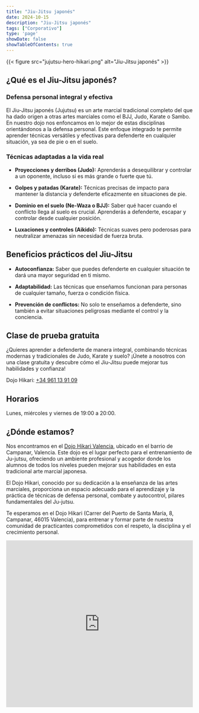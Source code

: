 ```yaml
---
title: "Jiu-Jitsu japonés"
date: 2024-10-15
description: "Jiu-Jitsu japonés"
tags: ["Corporativo"]
type: 'page'
showDate: false
showTableOfContents: true
---
```


{{< figure src="jujutsu-hero-hikari.png" alt="Jiu-Jitsu japonés" >}}

## ¿Qué es el Jiu-Jitsu japonés?
### Defensa personal integral y efectiva

El Jiu-Jitsu japonés (Jujutsu) es un arte marcial tradicional completo del que ha dado origen a otras artes marciales como el BJJ, Judo, Karate o Sambo. En nuestro dojo nos enfoncamos en lo mejor de estas disciplinas orientándonos a la defensa personal. Este enfoque integrado te permite aprender técnicas versátiles y efectivas para defenderte en cualquier situación, ya sea de pie o en el suelo.

### Técnicas adaptadas a la vida real

* **Proyecciones y derribos (Judo):** Aprenderás a desequilibrar y controlar a un oponente, incluso si es más grande o fuerte que tú.

* **Golpes y patadas (Karate):** Técnicas precisas de impacto para mantener la distancia y defenderte eficazmente en situaciones de pie.

* **Dominio en el suelo (Ne-Waza o BJJ):** Saber qué hacer cuando el conflicto llega al suelo es crucial. Aprenderás a defenderte, escapar y controlar desde cualquier posición.

* **Luxaciones y controles (Aikido):** Técnicas suaves pero poderosas para neutralizar amenazas sin necesidad de fuerza bruta.

## Beneficios prácticos del Jiu-Jitsu

* **Autoconfianza:** Saber que puedes defenderte en cualquier situación te dará una mayor seguridad en ti mismo.

* **Adaptabilidad:** Las técnicas que enseñamos funcionan para personas de cualquier tamaño, fuerza o condición física.

* **Prevención de conflictos:** No solo te enseñamos a defenderte, sino también a evitar situaciones peligrosas mediante el control y la conciencia.

## Clase de prueba gratuita

¿Quieres aprender a defenderte de manera integral, combinando técnicas modernas y tradicionales de Judo, Karate y suelo?
¡Únete a nosotros con una clase gratuita y descubre cómo el Jiu-Jitsu puede mejorar tus habilidades y confianza! 

Dojo Hikari: <a href="tel:+34961139109">+34 961 13 91 09</a>

## Horarios ##

Lunes, miércoles y viernes de 19:00 a 20:00.

## ¿Dónde estamos?

Nos encontramos en el <a href="https://hikarivalencia.es/"  target="_blank" rel="noopener noreferrer">Dojo Hikari Valencia</a>, ubicado en el barrio de Campanar, Valencia. Este dojo es el lugar perfecto para el entrenamiento de Ju-jutsu, ofreciendo un ambiente profesional y acogedor donde los alumnos de todos los niveles pueden mejorar sus habilidades en esta tradicional arte marcial japonesa.

El Dojo Hikari, conocido por su dedicación a la enseñanza de las artes marciales, proporciona un espacio adecuado para el aprendizaje y la práctica de técnicas de defensa personal, combate y autocontrol, pilares fundamentales del Ju-jutsu.

Te esperamos en el Dojo Hikari (Carrer del Puerto de Santa María, 8, Campanar, 46015 Valencia), para entrenar y formar parte de nuestra comunidad de practicantes comprometidos con el respeto, la disciplina y el crecimiento personal.



<iframe src="https://www.google.com/maps/embed?pb=!1m18!1m12!1m3!1d3079.2878610100115!2d-0.40256192365269705!3d39.48541411179468!2m3!1f0!2f0!3f0!3m2!1i1024!2i768!4f13.1!3m3!1m2!1s0xd604f62712f17f1%3A0xdc50f9508c1ca652!2sDojo%20Hikari%20Valencia!5e0!3m2!1ses!2ses!4v1729018428232!5m2!1ses!2ses" width="100%" height="450" style="border:0;" allowfullscreen="" loading="lazy" referrerpolicy="no-referrer-when-downgrade"></iframe>
